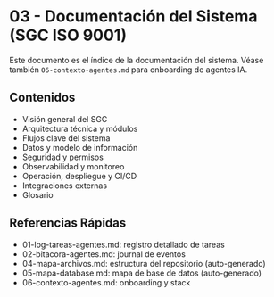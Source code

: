 # 03 - Documentación del Sistema (SGC ISO 9001)

Este documento es el índice de la documentación del sistema. Véase también `06-contexto-agentes.md` para onboarding de agentes IA.

## Contenidos
- Visión general del SGC
- Arquitectura técnica y módulos
- Flujos clave del sistema
- Datos y modelo de información
- Seguridad y permisos
- Observabilidad y monitoreo
- Operación, despliegue y CI/CD
- Integraciones externas
- Glosario

## Referencias Rápidas
- 01-log-tareas-agentes.md: registro detallado de tareas
- 02-bitacora-agentes.md: journal de eventos
- 04-mapa-archivos.md: estructura del repositorio (auto-generado)
- 05-mapa-database.md: mapa de base de datos (auto-generado)
- 06-contexto-agentes.md: onboarding y stack